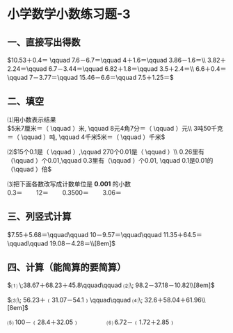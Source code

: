 # 小学数学小数练习题-3

## 一、直接写出得数

$10.53＋0.4＝   \qquad    7.6－6.7＝\qquad     4＋1.6＝\qquad    3.86－1.6＝\\    
3.82＋2.24＝\qquad        6.7－3.44＝\qquad    6.82＋1.8＝\qquad   3.5＋2.4＝\\
6.6＋0.4＝\qquad        7－3.77＝\qquad      15.46－6.6＝\qquad   7.5＋1.25＝$

## 二、填空

⑴用小数表示结果   
$5米7厘米＝（  \qquad      ）米,  \qquad   8元4角7分＝（  \qquad     ）元\\
3吨50千克＝（  \qquad      ）吨,  \qquad   4千米5米＝（  \qquad     ）千米$

⑵$15个0.1是（ \qquad     ）,\qquad     270个0.01是（  \qquad     ）\\
0.26里有（\qquad  ）个0.01,\qquad 0.3里有（\qquad  ）个0.01, \qquad 0.1是0.01的（\qquad  ）倍$

⑶把下面各数改写成计数单位是 **0.001** 的小数   
$0.3＝\qquad          12＝\qquad        0.3500＝\qquad       3.06＝$

## 三、列竖式计算

  $7.55＋5.68＝\qquad\qquad 10－9.57＝\qquad\qquad 11.35＋64.5＝\qquad\qquad 19.08－4.28＝\\[8em]$
 
## 四、计算（能简算的要简算）

$⑴ \;38.67＋68.23＋45.8\qquad\qquad      ⑵\; 98.2－37.18－10.82\\[8em]$
 
 
$⑶\; 56.23＋﹙31.07－54.1﹚\qquad\qquad  ⑷\; 32.6＋58.04＋61.96\\[8em]$


$⑸\; 100－﹙28.4＋32.05﹚\qquad\qquad    ⑹\; 6.72－﹙1.72＋2.85﹚$
